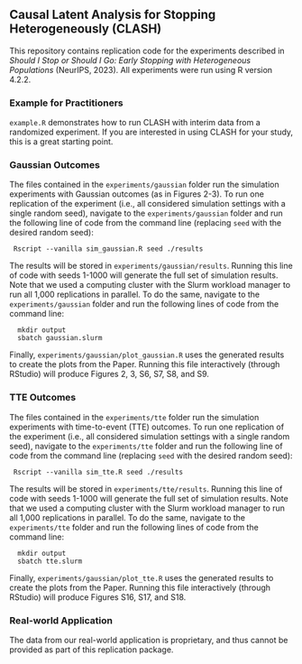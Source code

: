 ## Causal Latent Analysis for Stopping Heterogeneously (CLASH)

This repository contains replication code for the experiments described in *Should I Stop or Should I Go: Early Stopping with Heterogeneous Populations* (NeurIPS, 2023). All experiments were run using R version 4.2.2.

### Example for Practitioners

`example.R` demonstrates how to run CLASH with interim data from a randomized experiment. If you are interested in using CLASH for your study, this is a great starting point.

### Gaussian Outcomes

The files contained in the `experiments/gaussian` folder run the simulation experiments with Gaussian outcomes (as in Figures 2-3). To run one replication of the experiment (i.e., all considered simulation settings with a single random seed), navigate to the `experiments/gaussian` folder and run the following line of code from the command line (replacing `seed` with the desired random seed):
  
``` Rscript --vanilla sim_gaussian.R seed ./results```
  
The results will be stored in `experiments/gaussian/results`. Running this line of code with seeds 1-1000 will generate the full set of simulation results. Note that we used a computing cluster with the Slurm workload manager to run all 1,000 replications in parallel. To do the same, navigate to the `experiments/gaussian` folder and run the following lines of code from the command line:
  
```
  mkdir output
  sbatch gaussian.slurm
  ```
 
Finally, `experiments/gaussian/plot_gaussian.R` uses the generated results to create the plots from the Paper. Running this file interactively (through RStudio) will produce Figures 2, 3, S6, S7, S8, and S9. 
  
### TTE Outcomes

The files contained in the `experiments/tte` folder run the simulation experiments with time-to-event (TTE) outcomes. To run one replication of the experiment (i.e., all considered simulation settings with a single random seed), navigate to the `experiments/tte` folder and run the following line of code from the command line (replacing `seed` with the desired random seed):
  
``` Rscript --vanilla sim_tte.R seed ./results```
  
The results will be stored in `experiments/tte/results`. Running this line of code with seeds 1-1000 will generate the full set of simulation results. Note that we used a computing cluster with the Slurm workload manager to run all 1,000 replications in parallel. To do the same, navigate to the `experiments/tte` folder and run the following lines of code from the command line:
  
```
  mkdir output
  sbatch tte.slurm
  ```
 
Finally, `experiments/gaussian/plot_tte.R` uses the generated results to create the plots from the Paper. Running this file interactively (through RStudio) will produce Figures S16, S17, and S18.
  
 ### Real-world Application
  
 The data from our real-world application is proprietary, and thus cannot be provided as part of this replication package.
